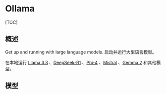 # Ollama

[TOC]

## 概述

Get up and running with large language models.         启动并运行大型语言模型。

在本地运行 [Llama 3.3](https://ollama.com/library/llama3.3) 、[DeepSeek-R1](https://ollama.com/library/deepseek-r1) 、[Phi-4](https://ollama.com/library/phi4) 、[Mistral](https://ollama.com/library/mistral) 、[Gemma 2](https://ollama.com/library/gemma2) 和其他模型。

## 模型

